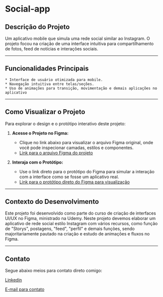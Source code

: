 # Social-app

## Descrição do Projeto

Um aplicativo mobile que simula uma rede social similar ao Instagram. O projeto focou na criação de uma interface intuitiva para compartilhamento de fotos, feed de notícias e interações sociais.

---

## Funcionalidades Principais

    * Interface de usuário otimizada para mobile.
    * Navegação intuitiva entre telas/seções.
    * Uso de animações para transição, movimentação e demais aplicações no aplicativo

---

## Como Visualizar o Projeto

Para explorar o design e o protótipo interativo deste projeto:

1.  **Acesse o Projeto no Figma:**
    * Clique no link abaixo para visualizar o arquivo Figma original, onde você pode inspecionar camadas, estilos e componentes.
    * [Link para o arquivo Figma do projeto](https://shre.ink/Social-App)

2.  **Interaja com o Protótipo:**
    * Use o link direto para o protótipo do Figma para simular a interação com a interface como se fosse um aplicativo real.
    * [Link para o protótipo direto do Figma para visualização](https://shre.ink/SocialAppPrototipo)
      

---

## Contexto do Desenvolvimento

Este projeto foi desenvolvido como parte do curso de criação de interfaces UI/UX no Figma, ministrado na Udemy. Neste projeto devemos elaborar um aplicativo de rede social estilo Instagram com vários recursos, como função de "Storys", postagens, "feed", "perfil" e demais funções, sendo majoritariamente pautado na criação e estudo de animações e fluxos no Figma.

---

## Contato

Segue abaixo meios para contato direto comigo:

[Linkedin](www.linkedin.com/in/mateus-nascimento-95a15a198)

[E-mail para contato](contatomateusnasc@protonmail.com)
